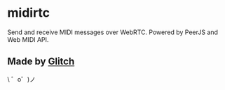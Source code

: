 midirtc
=======

Send and receive MIDI messages over WebRTC. Powered by PeerJS and Web MIDI API.


Made by [Glitch](https://glitch.com/)
-------------------

\ ゜o゜)ノ

